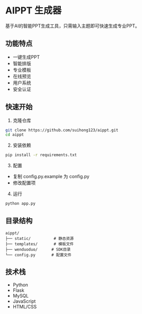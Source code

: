 # AIPPT 生成器

基于AI的智能PPT生成工具，只需输入主题即可快速生成专业PPT。

## 功能特点

- 一键生成PPT
- 智能排版
- 专业模板
- 在线预览
- 用户系统
- 安全认证

## 快速开始

1. 克隆仓库
```bash
git clone https://github.com/suihong123/aippt.git
cd aippt
```

2. 安装依赖
```bash
pip install -r requirements.txt
```

3. 配置
- 复制 config.py.example 为 config.py
- 修改配置项

4. 运行
```bash
python app.py
```

## 目录结构

```
aippt/
├── static/          # 静态资源
├── templates/       # 模板文件
├── wenduoduo/      # SDK目录
└── config.py       # 配置文件
```

## 技术栈

- Python
- Flask
- MySQL
- JavaScript
- HTML/CSS
